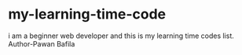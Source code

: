 # my-learning-time-code
i am a beginner web developer and this is my learning time codes list.
<dr>
Author-Pawan Bafila
